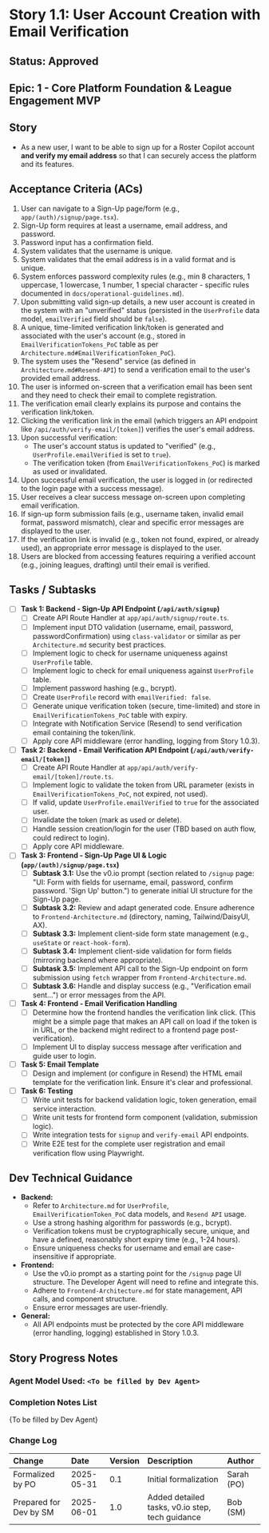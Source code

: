 # Story 1.1: User Account Creation with Email Verification

## Status: Approved

## Epic: 1 - Core Platform Foundation & League Engagement MVP

## Story

- As a new user, I want to be able to sign up for a Roster Copilot account **and verify my email address** so that I can securely access the platform and its features.

## Acceptance Criteria (ACs)

1.  User can navigate to a Sign-Up page/form (e.g., `app/(auth)/signup/page.tsx`).
2.  Sign-Up form requires at least a username, email address, and password.
3.  Password input has a confirmation field.
4.  System validates that the username is unique.
5.  System validates that the email address is in a valid format and is unique.
6.  System enforces password complexity rules (e.g., min 8 characters, 1 uppercase, 1 lowercase, 1 number, 1 special character - specific rules documented in `docs/operational-guidelines.md`).
7.  Upon submitting valid sign-up details, a new user account is created in the system with an "unverified" status (persisted in the `UserProfile` data model, `emailVerified` field should be `false`).
8.  A unique, time-limited verification link/token is generated and associated with the user's account (e.g., stored in `EmailVerificationTokens_PoC` table as per `Architecture.md#EmailVerificationToken_PoC`).
9.  The system uses the "Resend" service (as defined in `Architecture.md#Resend-API`) to send a verification email to the user's provided email address.
10. The user is informed on-screen that a verification email has been sent and they need to check their email to complete registration.
11. The verification email clearly explains its purpose and contains the verification link/token.
12. Clicking the verification link in the email (which triggers an API endpoint like `/api/auth/verify-email/[token]`) verifies the user's email address.
13. Upon successful verification:
    * The user's account status is updated to "verified" (e.g., `UserProfile.emailVerified` is set to `true`).
    * The verification token (from `EmailVerificationTokens_PoC`) is marked as used or invalidated.
14. Upon successful email verification, the user is logged in (or redirected to the login page with a success message).
15. User receives a clear success message on-screen upon completing email verification.
16. If sign-up form submission fails (e.g., username taken, invalid email format, password mismatch), clear and specific error messages are displayed to the user.
17. If the verification link is invalid (e.g., token not found, expired, or already used), an appropriate error message is displayed to the user.
18. Users are blocked from accessing features requiring a verified account (e.g., joining leagues, drafting) until their email is verified.

## Tasks / Subtasks

- [ ] **Task 1: Backend - Sign-Up API Endpoint (`/api/auth/signup`)**
    - [ ] Create API Route Handler at `app/api/auth/signup/route.ts`.
    - [ ] Implement input DTO validation (username, email, password, passwordConfirmation) using `class-validator` or similar as per `Architecture.md` security best practices.
    - [ ] Implement logic to check for username uniqueness against `UserProfile` table.
    - [ ] Implement logic to check for email uniqueness against `UserProfile` table.
    - [ ] Implement password hashing (e.g., bcrypt).
    - [ ] Create `UserProfile` record with `emailVerified: false`.
    - [ ] Generate unique verification token (secure, time-limited) and store in `EmailVerificationTokens_PoC` table with expiry.
    - [ ] Integrate with Notification Service (Resend) to send verification email containing the token/link.
    - [ ] Apply core API middleware (error handling, logging from Story 1.0.3).
- [ ] **Task 2: Backend - Email Verification API Endpoint (`/api/auth/verify-email/[token]`)**
    - [ ] Create API Route Handler at `app/api/auth/verify-email/[token]/route.ts`.
    - [ ] Implement logic to validate the token from URL parameter (exists in `EmailVerificationTokens_PoC`, not expired, not used).
    - [ ] If valid, update `UserProfile.emailVerified` to `true` for the associated user.
    - [ ] Invalidate the token (mark as used or delete).
    - [ ] Handle session creation/login for the user (TBD based on auth flow, could redirect to login).
    - [ ] Apply core API middleware.
- [ ] **Task 3: Frontend - Sign-Up Page UI & Logic (`app/(auth)/signup/page.tsx`)**
    - [ ] **Subtask 3.1:** Use the v0.io prompt (section related to `/signup` page: "UI: Form with fields for username, email, password, confirm password. 'Sign Up' button.") to generate initial UI structure for the Sign-Up page.
    - [ ] **Subtask 3.2:** Review and adapt generated code. Ensure adherence to `Frontend-Architecture.md` (directory, naming, Tailwind/DaisyUI, AX).
    - [ ] **Subtask 3.3:** Implement client-side form state management (e.g., `useState` or `react-hook-form`).
    - [ ] **Subtask 3.4:** Implement client-side validation for form fields (mirroring backend where appropriate).
    - [ ] **Subtask 3.5:** Implement API call to the Sign-Up endpoint on form submission using `fetch` wrapper from `Frontend-Architecture.md`.
    - [ ] **Subtask 3.6:** Handle and display success (e.g., "Verification email sent...") or error messages from the API.
- [ ] **Task 4: Frontend - Email Verification Handling**
    - [ ] Determine how the frontend handles the verification link click. (This might be a simple page that makes an API call on load if the token is in URL, or the backend might redirect to a frontend page post-verification).
    - [ ] Implement UI to display success message after verification and guide user to login.
- [ ] **Task 5: Email Template**
    - [ ] Design and implement (or configure in Resend) the HTML email template for the verification link. Ensure it's clear and professional.
- [ ] **Task 6: Testing**
    - [ ] Write unit tests for backend validation logic, token generation, email service interaction.
    - [ ] Write unit tests for frontend form component (validation, submission logic).
    - [ ] Write integration tests for `signup` and `verify-email` API endpoints.
    - [ ] Write E2E test for the complete user registration and email verification flow using Playwright.

## Dev Technical Guidance

- **Backend:**
    - Refer to `Architecture.md` for `UserProfile`, `EmailVerificationToken_PoC` data models, and `Resend API` usage.
    - Use a strong hashing algorithm for passwords (e.g., bcrypt).
    - Verification tokens must be cryptographically secure, unique, and have a defined, reasonably short expiry time (e.g., 1-24 hours).
    - Ensure uniqueness checks for username and email are case-insensitive if appropriate.
- **Frontend:**
    - Use the v0.io prompt as a starting point for the `/signup` page UI structure. The Developer Agent will need to refine and integrate this.
    - Adhere to `Frontend-Architecture.md` for state management, API calls, and component structure.
    - Ensure error messages are user-friendly.
- **General:**
    - All API endpoints must be protected by the core API middleware (error handling, logging) established in Story 1.0.3.

## Story Progress Notes

### Agent Model Used: `<To be filled by Dev Agent>`

### Completion Notes List

{To be filled by Dev Agent}

### Change Log

| Change                                    | Date       | Version | Description                                     | Author     |
| :---------------------------------------- | :--------- | :------ | :---------------------------------------------- | :--------- |
| Formalized by PO                          | 2025-05-31 | 0.1     | Initial formalization                           | Sarah (PO) |
| Prepared for Dev by SM                    | 2025-06-01 | 1.0     | Added detailed tasks, v0.io step, tech guidance | Bob (SM)   |